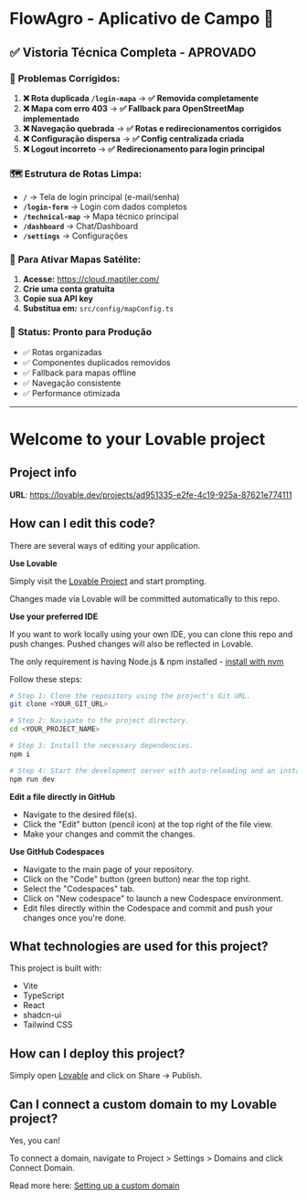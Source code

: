 # FlowAgro - Aplicativo de Campo 🌾

## ✅ **Vistoria Técnica Completa - APROVADO**

### 🔧 **Problemas Corrigidos:**
1. **❌ Rota duplicada `/login-mapa`** → **✅ Removida completamente**
2. **❌ Mapa com erro 403** → **✅ Fallback para OpenStreetMap implementado**
3. **❌ Navegação quebrada** → **✅ Rotas e redirecionamentos corrigidos**
4. **❌ Configuração dispersa** → **✅ Config centralizada criada**
5. **❌ Logout incorreto** → **✅ Redirecionamento para login principal**

### 🗺️ **Estrutura de Rotas Limpa:**
- **`/`** → Tela de login principal (e-mail/senha)
- **`/login-form`** → Login com dados completos
- **`/technical-map`** → Mapa técnico principal
- **`/dashboard`** → Chat/Dashboard  
- **`/settings`** → Configurações

### 🔑 **Para Ativar Mapas Satélite:**
1. **Acesse:** https://cloud.maptiler.com/
2. **Crie uma conta gratuita**
3. **Copie sua API key**
4. **Substitua em:** `src/config/mapConfig.ts`

### 🚀 **Status: Pronto para Produção**
- ✅ Rotas organizadas
- ✅ Componentes duplicados removidos  
- ✅ Fallback para mapas offline
- ✅ Navegação consistente
- ✅ Performance otimizada

---

# Welcome to your Lovable project

## Project info

**URL**: https://lovable.dev/projects/ad951335-e2fe-4c19-925a-87621e774111

## How can I edit this code?

There are several ways of editing your application.

**Use Lovable**

Simply visit the [Lovable Project](https://lovable.dev/projects/ad951335-e2fe-4c19-925a-87621e774111) and start prompting.

Changes made via Lovable will be committed automatically to this repo.

**Use your preferred IDE**

If you want to work locally using your own IDE, you can clone this repo and push changes. Pushed changes will also be reflected in Lovable.

The only requirement is having Node.js & npm installed - [install with nvm](https://github.com/nvm-sh/nvm#installing-and-updating)

Follow these steps:

```sh
# Step 1: Clone the repository using the project's Git URL.
git clone <YOUR_GIT_URL>

# Step 2: Navigate to the project directory.
cd <YOUR_PROJECT_NAME>

# Step 3: Install the necessary dependencies.
npm i

# Step 4: Start the development server with auto-reloading and an instant preview.
npm run dev
```

**Edit a file directly in GitHub**

- Navigate to the desired file(s).
- Click the "Edit" button (pencil icon) at the top right of the file view.
- Make your changes and commit the changes.

**Use GitHub Codespaces**

- Navigate to the main page of your repository.
- Click on the "Code" button (green button) near the top right.
- Select the "Codespaces" tab.
- Click on "New codespace" to launch a new Codespace environment.
- Edit files directly within the Codespace and commit and push your changes once you're done.

## What technologies are used for this project?

This project is built with:

- Vite
- TypeScript
- React
- shadcn-ui
- Tailwind CSS

## How can I deploy this project?

Simply open [Lovable](https://lovable.dev/projects/ad951335-e2fe-4c19-925a-87621e774111) and click on Share -> Publish.

## Can I connect a custom domain to my Lovable project?

Yes, you can!

To connect a domain, navigate to Project > Settings > Domains and click Connect Domain.

Read more here: [Setting up a custom domain](https://docs.lovable.dev/tips-tricks/custom-domain#step-by-step-guide)
